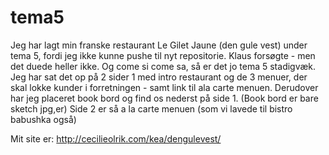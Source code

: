 # tema5


Jeg har lagt min franske restaurant Le Gilet Jaune (den gule vest) under tema 5, fordi jeg ikke kunne pushe til nyt repositorie. 
Klaus forsøgte - men det duede heller ikke. Og come si come sa, så er det jo tema 5 stadigvæk.
Jeg har sat det op på 2 sider 
1 med intro restaurant og de 3 menuer, der skal lokke kunder i forretningen - samt link til ala carte menuen.
Derudover har jeg placeret book bord og find os nederst på side 1. (Book bord er bare sketch jpg,er)
Side 2 er så a la carte menuen (som vi lavede til bistro babushka også)


Mit site er: http://cecilieolrik.com/kea/dengulevest/



